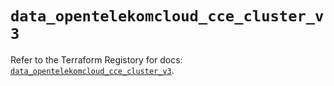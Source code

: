 # `data_opentelekomcloud_cce_cluster_v3`

Refer to the Terraform Registory for docs: [`data_opentelekomcloud_cce_cluster_v3`](https://www.terraform.io/docs/providers/opentelekomcloud/d/cce_cluster_v3).
